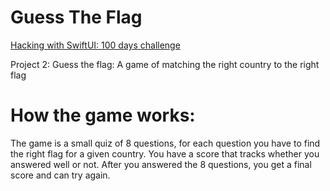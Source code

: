 # Guess The Flag

[Hacking with SwiftUI: 100 days challenge](https://www.hackingwithswift.com/100/swiftui)

Project 2:
Guess the flag: A game of matching the right country to the right flag

# How the game works:

The game is a small quiz of 8 questions, for each question you have to find the right flag for a given country.
You have a score that tracks whether you answered well or not.
After you answered the 8 questions, you get a final score and can try again.

